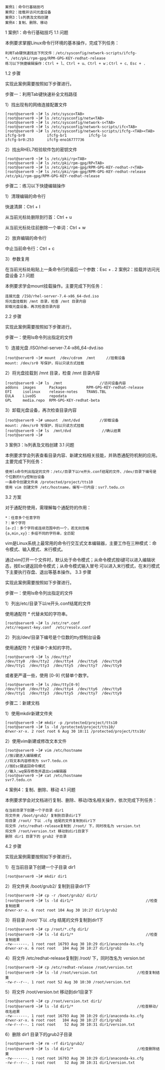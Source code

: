 


    案例1：命令行基础技巧
    案例2：挂载并访问光盘设备
    案例3：ls列表及文档创建
    案例4：复制、删除、移动

1 案例1：命令行基础技巧
1.1 问题

本例要求掌握Linux命令行环境的基本操作，完成下列任务：

    利用Tab键快速找出下列文件：/etc/sysconfig/network-scripts/ifcfg-*、/etc/pki/rpm-gpg/RPM-GPG-KEY-redhat-release
    练习以下快捷编辑操作：Ctrl + l、Ctrl + u、Ctrl + w；Ctrl + c、Esc + .

1.2 步骤

实现此案例需要按照如下步骤进行。

步骤一：利用Tab键快速补全文档路径

1）找出现有的网络连接配置文件

    [root@server0 ~]# ls /etc/sysco<TAB>
    [root@server0 ~]# ls /etc/sysconfig/netw<TAB>
    [root@server0 ~]# ls /etc/sysconfig/network-s<TAB>
    [root@server0 ~]# ls /etc/sysconfig/network-scripts/ifc<TAB>
    [root@server0 ~]# ls /etc/sysconfig/network-scripts/ifcfg-<TAB><TAB>
    ifcfg-br0          ifcfg-br1          ifcfg-lo
    ifcfg-br0:253      ifcfg-eno16777736

2）找出RHEL7校验软件包的密钥文件

    [root@server0 ~]# ls /etc/pki/rp<TAB>
    [root@server0 ~]# ls /etc/pki/rpm-gpg/RP<TAB>
    [root@server0 ~]# ls /etc/pki/rpm-gpg/RPM-GPG-KEY-redhat-r<TAB>
    [root@server0 ~]# ls /etc/pki/rpm-gpg/RPM-GPG-KEY-redhat-release
    /etc/pki/rpm-gpg/RPM-GPG-KEY-redhat-release

步骤二：练习以下快捷编辑操作

1）清理编辑的命令行

快速清屏：Ctrl + l

从当前光标处删除到行首：Ctrl + u

从当前光标处往前删除一个单词：Ctrl + w

2）放弃编辑的命令行

中止当前命令行：Ctrl + c

3）参数复用

在当前光标处粘贴上一条命令行的最后一个参数：Esc + .
2 案例2：挂载并访问光盘设备
2.1 问题

本例要求学会mount挂载操作。主要完成下列任务：

    连接光盘 /ISO/rhel-server-7.4-x86_64-dvd.iso
    将光盘挂载到 /mnt 目录，检查 /mnt 目录内容
    卸载光盘设备，再次检查目录内容

2.2 步骤

实现此案例需要按照如下步骤进行。

步骤一：使用ls命令列出指定的文件

1）连接光盘 /ISO/rhel-server-7.4-x86_64-dvd.iso

    [root@server0 ~]# mount  /dev/cdrom  /mnt     //挂载设备
    mount: /dev/sr0 写保护，将以只读方式挂载

2）将光盘挂载到 /mnt 目录，检查 /mnt 目录内容

    [root@server0 ~]# ls  /mnt                 //访问设备内容
    addons  images      Packages         RPM-GPG-KEY-redhat-release
    EFI     isolinux    release-notes    TRANS.TBL
    EULA    LiveOS      repodata
    GPL     media.repo  RPM-GPG-KEY-redhat-beta

3）卸载光盘设备，再次检查目录内容

    [root@server0 ~]# umount  /mnt/dvd         //卸载设备
    mount: /dev/sr0 写保护，将以只读方式挂载
    [root@server0 ~]# ls  /mnt/dvd              //确认结果
    [root@server0 ~]# 

3 案例3：ls列表及文档创建
3.1 问题

本例要求学会列表查看目录内容、新建文档相关技能，并熟悉通配符机制的应用。主要完成下列任务：

    使用ls命令列出指定的文件：/etc/目录下以re开头.conf结尾的文件、/dev/目录下编号是个位数的tty控制台设备
    一条命令创建文件夹 /protected/project/tts10
    使用 vim 创建文件 /etc/hostname，编写一行内容：svr7.tedu.cn

3.2 方案

对于通配符使用，需理解每个通配符的作用：

    *：任意多个任意字符
    ?：单个字符
    [a-z]：多个字符或连续范围中的一个，若无则忽略
    {a,min,xy}：多组不同的字符串，全匹配

vim是Linux系统上最常用的命令行交互式文本编辑器，主要工作在三种模式：命令模式、输入模式、末行模式。

通过vim打开一个文件时，默认处于命令模式；从命令模式按i键可以进入编辑状态，按Esc键返回命令模式；从命令模式输入冒号:可以进入末行模式，在末行模式下主要执行存盘、退出等基本操作。
3.3 步骤

实现此案例需要按照如下步骤进行。

步骤一：使用ls命令列出指定的文件

1）列出/etc/目录下以re开头.conf结尾的文件

使用通配符 * 代替未知的字符串。

    [root@server0 ~]# ls /etc/re*.conf
    /etc/request-key.conf  /etc/resolv.conf

2）列出/dev/目录下编号是个位数的tty控制台设备

使用通配符 ? 代替单个未知的字符。

    [root@server0 ~]# ls /dev/tty?
    /dev/tty0  /dev/tty2  /dev/tty4  /dev/tty6  /dev/tty8
    /dev/tty1  /dev/tty3  /dev/tty5  /dev/tty7  /dev/tty9

或者更严谨一些，使用 [0-9] 代替单个数字。

    [root@server0 ~]# ls /dev/tty[0-9]
    /dev/tty0  /dev/tty2  /dev/tty4  /dev/tty6  /dev/tty8
    /dev/tty1  /dev/tty3  /dev/tty5  /dev/tty7  /dev/tty9

步骤二：新建文档

1）使用mkdir新建文件夹

    [root@server0 ~]# mkdir -p /protected/project/tts10
    [root@server0 ~]# ls -ld /protected/project/tts10/
    drwxr-xr-x. 2 root root 6 Aug 30 10:11 /protected/project/tts10/

2）使用vim新建或修改文本文件

    [root@server0 ~]# vim /etc/hostname
    //按i键进入编辑模式
    //将文本内容修改为 svr7.tedu.cn
    //按Esc键返回命令模式
    //输入:wq保存修改并退出vim编辑器
    [root@server0 ~]# cat /etc/hostname
    svr7.tedu.cn

4 案例4：复制、删除、移动
4.1 问题

本例要求学会对文档进行复制、删除、移动/改名相关操作，依次完成下列任务：

    在当前目录下创建一个子目录 dir1
    将文件夹 /boot/grub2/ 复制到目录dir1下
    将目录 /root/ 下以 .cfg 结尾的文件复制到dir1下
    将文件 /etc/redhat-release复制到 /root/ 下，同时改名为 version.txt
    将文件 /root/version.txt 移动到dir1目录下
    删除 dir1 目录下的 grub2 子目录

4.2 步骤

实现此案例需要按照如下步骤进行。

1）在当前目录下创建一个子目录 dir1

    [root@server0 ~]# mkdir dir1

2）将文件夹 /boot/grub2/ 复制到目录dir1下

    [root@server0 ~]# cp -r /boot/grub2/ dir1/
    [root@server0 ~]# ls -ld dir1/*                                 //检查复制结果
    drwxr-xr-x. 6 root root 104 Aug 30 10:27 dir1/grub2

3）将目录 /root/ 下以 .cfg 结尾的文件复制到dir1下

    [root@server0 ~]# cp /root/*.cfg dir1/
    [root@server0 ~]# ls -ld dir1/*                                 //检查复制结果
    -rw-------. 1 root root 16793 Aug 30 10:29 dir1/anaconda-ks.cfg
    drwxr-xr-x. 6 root root   104 Aug 30 10:27 dir1/grub2

4）将文件 /etc/redhat-release复制到 /root/ 下，同时改名为 version.txt

    [root@server0 ~]# cp /etc/redhat-release /root/version.txt
    [root@server0 ~]# ls -ld /root/version.txt                  //检查复制结果
    -rw-r--r--. 1 root root 52 Aug 30 10:30 /root/version.txt

5）将文件 /root/version.txt 移动到dir1目录下

    [root@server0 ~]# cp /root/version.txt dir1/
    [root@server0 ~]# ls -ld dir1/*                             //检查移动/改名结果
    -rw-------. 1 root root 16793 Aug 30 10:29 dir1/anaconda-ks.cfg
    drwxr-xr-x. 6 root root   104 Aug 30 10:27 dir1/grub2
    -rw-r--r--. 1 root root    52 Aug 30 10:31 dir1/version.txt

6）删除 dir1 目录下的grub2子目录

    [root@server0 ~]# rm -rf dir1/grub2/
    [root@server0 ~]# ls -ld dir1/*                             //检查删除结果
    -rw-------. 1 root root 16793 Aug 30 10:29 dir1/anaconda-ks.cfg
    -rw-r--r--. 1 root root    52 Aug 30 10:31 dir1/version.txt

